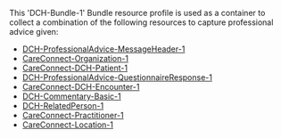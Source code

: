 This 'DCH-Bundle-1' Bundle resource profile is used as a container to collect a combination of the following resources to capture professional advice given:

- [DCH-ProfessionalAdvice-MessageHeader-1]
- [CareConnect-Organization-1]
- [CareConnect-DCH-Patient-1]
- [DCH-ProfessionalAdvice-QuestionnaireResponse-1]
- [CareConnect-DCH-Encounter-1]
- [DCH-Commentary-Basic-1]
- [DCH-RelatedPerson-1]
- [CareConnect-Practitioner-1]
- [CareConnect-Location-1]
                                                                                                   

[DCH-ProfessionalAdvice-MessageHeader-1]:dch-professionaladvice-messageheader-1.html
[CareConnect-Organization-1]:careconnect-organization-1.html
[CareConnect-DCH-Patient-1]:careconnect-dch-patient-1.html
[CareConnect-DCH-Encounter-1]:careconnect-dch-encounter-1.html
[DCH-ProfessionalAdvice-QuestionnaireResponse-1]:dch-professionaladvice-questionnaireresponse-1.html
[CareConnect-DCH-Immunization-1]:careconnect-dch-immunization-1.html
[DCH-Appointment-1]:dch-appointment-1.html
[DCH-Procedure-1]:dch-procedure-1.html
[DCH-ProcedureRequest-1]:dch-procedurerequest-1.html
[CareConnect-Practitioner-1]:careconnect-practitioner-1.html
[CareConnect-Location-1]:careconnect-location-1.html
[DCH-Commentary-Basic-1]:dch-commentary-basic-1.html
[DCH-RelatedPerson-1]:dch-relatedperson-1.html
